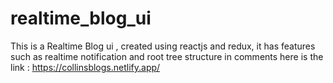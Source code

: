# realtime_blog_ui
This is a Realtime Blog ui , created using reactjs and redux, it has features such as realtime notification and root tree structure in comments
here is the link : https://collinsblogs.netlify.app/

